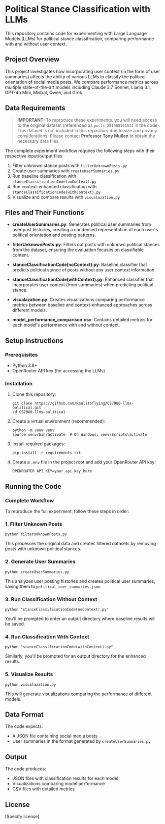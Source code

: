 # Political Stance Classification with LLMs

This repository contains code for experimenting with Large Language Models (LLMs) for political stance classification, comparing performance with and without user context.

## Project Overview

This project investigates how incorporating user context (in the form of user summaries) affects the ability of various LLMs to classify the political orientation of social media posts. We compare performance metrics across multiple state-of-the-art models including Claude 3.7 Sonnet, Llama 3.1, GPT-4o Mini, Mistral, Qwen, and Grok.

## Data Requirements

> **IMPORTANT:** To reproduce these experiments, you will need access to the original dataset (referenced as `posts_201908161514` in the code). This dataset is not included in this repository due to size and privacy considerations. Please contact **Professor Tony Mullen** to obtain the necessary data files.

The complete experiment workflow requires the following steps with their respective input/output files:

1. Filter unknown stance posts with `filterUnknownPosts.py`
2. Create user summaries with `createUserSummaries.py`
3. Run baseline classification with `stanceClassificationCode(noContext).py`
4. Run context-enhanced classification with `stanceClassificationCode(withContext).py`
5. Visualize and compare results with `visualazation.py`

## Files and Their Functions

- **createUserSummaries.py**: Generates political user summaries from user post histories, creating a condensed representation of each user's political orientation and posting patterns.

- **filterUnknownPosts.py**: Filters out posts with unknown political stances from the dataset, ensuring the evaluation focuses on classifiable content.

- **stanceClassificationCode(noContext).py**: Baseline classifier that predicts political stance of posts without any user context information.

- **stanceClassificationCode(withContext).py**: Enhanced classifier that incorporates user context (from summaries) when predicting political stance.

- **visualazation.py**: Creates visualizations comparing performance metrics between baseline and context-enhanced approaches across different models.

- **model_performance_comparison.csv**: Contains detailed metrics for each model's performance with and without context.

## Setup Instructions

### Prerequisites

- Python 3.8+
- OpenRouter API key (for accessing the LLMs)

### Installation

1. Clone this repository:
   ```
   git clone https://github.com/Raulitoflying/CS7980-llms-political.git
   cd CS7980-llms-political
   ```

2. Create a virtual environment (recommended):
   ```
   python -m venv venv
   source venv/bin/activate  # On Windows: venv\Scripts\activate
   ```

3. Install required packages:
   ```
   pip install -r requirements.txt
   ```

4. Create a `.env` file in the project root and add your OpenRouter API key:
   ```
   OPENROUTER_API_KEY=your_api_key_here
   ```

## Running the Code

### Complete Workflow

To reproduce the full experiment, follow these steps in order:

### 1. Filter Unknown Posts

```
python filterUnknownPosts.py
```
This processes the original data and creates filtered datasets by removing posts with unknown political stances.

### 2. Generate User Summaries

```
python createUserSummaries.py
```
This analyzes user posting histories and creates political user summaries, saving them to `political_user_summaries.json`.

### 3. Run Classification Without Context

```
python "stanceClassificationCode(noContext).py"
```
You'll be prompted to enter an output directory where baseline results will be saved.

### 4. Run Classification With Context

```
python "stanceClassificationCode(withContext).py"
```
Similarly, you'll be prompted for an output directory for the enhanced results.

### 5. Visualize Results

```
python visualazation.py
```
This will generate visualizations comparing the performance of different models.

## Data Format

The code expects:
- A JSON file containing social media posts
- User summaries in the format generated by `createUserSummaries.py`

## Output

The code produces:
- JSON files with classification results for each model
- Visualizations comparing model performance
- CSV files with detailed metrics

## License

[Specify license]
